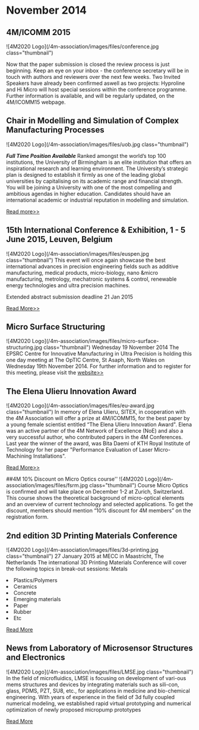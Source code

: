 # November 2014

## 4M/ICOMM 2015

![4M2020 Logo](/4m-association/images/files/conference.jpg class="thumbnail")

Now that the paper submission is closed the review process is just beginning. Keep an eye on your inbox - the conference secretary will be in touch with authors and reviewers over the next few weeks.
Two Invited Speakers have already been confirmed aswell as two projects: Hyproline  and Hi Micro will host special sessions within the conference programme. Further information is available, and will be regularly updated, on the 4M/ICOMM15 webpage.



## Chair in Modelling and Simulation of Complex Manufacturing Processes

![4M2020 Logo](/4m-association/images/files/uob.jpg class="thumbnail")

***Full Time Position Available***
Ranked amongst the world’s top 100 institutions, the University of Birmingham is an elite institution that offers an inspirational research and learning environment. The University’s strategic plan is designed to establish it firmly as one of the leading global universities by capitalising on its academic range and financial strength. You will be joining a University with one of the most compelling and ambitious agendas in higher education. Candidates should have an international academic or industrial reputation in modelling and simulation.

[Read more>>](http://4m-association.us1.list-manage2.com/track/click?u=4a3e2307c8444f1ffd4221249&id=e0fafc3812&e=c9b7331d9b)


## 15th International Conference & Exhibition, 1 - 5 June 2015, Leuven, Belgium

![4M2020 Logo](/4m-association/images/files/euspen.jpg class="thumbnail")
This event will once again showcase the best international advances in precision engineering fields such as additive manufacturing, medical products, micro-biology, nano &micro manufacturing, metrology, mechatronic systems & control, renewable energy technologies and ultra precision machines.

Extended abstract submission deadline 21 Jan 2015

[Read More>>](http://www.euspen.eu/OurEvents/Leuven2015.aspx)


## Micro Surface Structuring

![4M2020 Logo](/4m-association/images/files/micro-surface-structuring.jpg class="thumbnail")
Wednesday 19 November 2014 
The EPSRC Centre for Innovative Manufacturing in Ultra Precision is holding this one day meeting at The OpTIC Centre, St Asaph, North Wales on Wednesday 19th November 2014.
For further information and to register for this meeting, please visit the [website>>](http://4m-association.us1.list-manage.com/track/click?u=4a3e2307c8444f1ffd4221249&id=50a516accf&e=c9b7331d9b)


## The Elena Ulieru Innovation Award

![4M2020 Logo](/4m-association/images/files/eu-award.jpg class="thumbnail")
In memory of Elena Ulieru, SITEX, in cooperation with the 4M Association will offer a prize at 4M/ICOMM15, for the best paper by a young female scientist entitled “The Elena Ulieru Innovation Award". Elena was an active partner of the 4M Network of Excellence (NoE) and also a very successful author, who contributed papers in the 4M Conferences.
Last year the winner of the award, was Bita Daemi of KTH Royal Institute of Technology for her paper "Performance Evaluation of Laser Micro-Machining Installations".

[Read More>>](http://4m-association.us1.list-manage.com/track/click?u=4a3e2307c8444f1ffd4221249&id=b068b73b2d&e=c9b7331d9b)


##4M 10% Discount on Micro Optics course''
![4M2020 Logo](/4m-association/images/files/fsrm.jpg class="thumbnail")
Course Micro Optics is confirmed and will take place on December 1-2 at Zurich, Switzerland.
This course shows the theoretical background of micro-optical elements and an overview of current technology and selected applications.
To get the discount, members should mention “10% discount for 4M members” on the registration form.


## 2nd edition 3D Printing Materials Conference

![4M2020 Logo](/4m-association/images/files/3d-printing.jpg class="thumbnail")
27 January 2015 at MECC in Maastricht, The Netherlands
The international 3D Printing Materials Conference will cover the following topics in break-out sessions:
Metals
<li>Plastics/Polymers<li
<li>Ceramics<li
<li>Concrete<li
<li>Emerging materials<li
<li>Paper<li
<li>Rubber<li
<li>Etc

[Read More](http://4m-association.us1.list-manage.com/track/click?u=4a3e2307c8444f1ffd4221249&id=4405f1bfb2&e=c9b7331d9b)


## News from Laboratory of Microsensor Structures and Electronics

![4M2020 Logo](/4m-association/images/files/LMSE.jpg class="thumbnail")
In the field of microfluidics, LMSE is focusing on development of vari-ous mems structures and devices by integrating materials such as sili-con, glass, PDMS, PZT, SU8, etc., for applications in medicine and bio-chemical engineering. With years of experience in the field of 3d fully coupled numerical modeling, we established rapid virtual prototyping and numerical optimization of newly proposed micropump prototypes

[Read More](http://4m-association.us1.list-manage.com/track/click?u=4a3e2307c8444f1ffd4221249&id=2477dc02fe&e=c9b7331d9b)